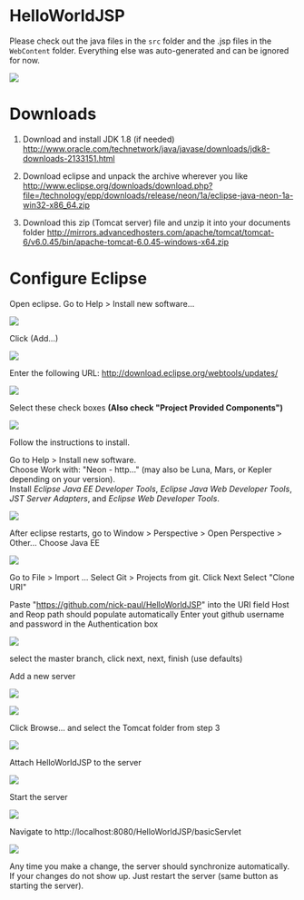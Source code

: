 # HelloWorldJSP

Please check out the java files in the `src` folder and the .jsp files in the `WebContent` folder. Everything else was auto-generated and can be ignored for now.

![](https://joeyjavas.files.wordpress.com/2010/05/mvc-process.png)

# Downloads

1. Download and install JDK 1.8 (if needed) http://www.oracle.com/technetwork/java/javase/downloads/jdk8-downloads-2133151.html

2. Download eclipse and unpack the archive wherever you like  http://www.eclipse.org/downloads/download.php?file=/technology/epp/downloads/release/neon/1a/eclipse-java-neon-1a-win32-x86_64.zip

3. Download this zip (Tomcat server) file and unzip it into your documents folder http://mirrors.advancedhosters.com/apache/tomcat/tomcat-6/v6.0.45/bin/apache-tomcat-6.0.45-windows-x64.zip

# Configure Eclipse

Open eclipse. Go to Help > Install new software...

![](readme_imgs/pic1.jpg)

Click (Add...)

![](readme_imgs/pic2.jpg)

Enter the following URL: http://download.eclipse.org/webtools/updates/

![](readme_imgs/pic3.jpg)

Select these check boxes **(Also check "Project Provided Components")**

![](readme_imgs/pic4.jpg)

Follow the instructions to install.

Go to Help > Install new software.  
Choose Work with: "Neon - http..." (may also be Luna, Mars, or Kepler depending on your version).  
Install *Eclipse Java EE Developer Tools*, *Eclipse Java Web Developer Tools*, *JST Server Adapters*, and *Eclipse Web Developer Tools*.

![](readme_imgs/pic5.jpg)

After eclipse restarts, go to Window > Perspective > Open Perspective > Other...
Choose Java EE

![](readme_imgs/pic6.jpg)

Go to File > Import ...
Select Git > Projects from git. Click Next
Select "Clone URI"

Paste "https://github.com/nick-paul/HelloWorldJSP" into the URI field
Host and Reop path should populate automatically
Enter yout github username and password in the Authentication box

![](readme_imgs/pic7.jpg)

select the master branch, click next, next, finish (use defaults)


Add a new server

![](readme_imgs/pic10.jpg)

![](readme_imgs/pic8.jpg)

Click Browse... and select the Tomcat folder from step 3

![](readme_imgs/pic9.jpg)


Attach HelloWorldJSP to the server

![](readme_imgs/pic12.jpg)


Start the server

![](readme_imgs/pic11.jpg)


Navigate to http://localhost:8080/HelloWorldJSP/basicServlet

![](readme_imgs/pic13.jpg)

Any time you make a change, the server should synchronize automatically. If your changes do not show up. Just restart the server (same button as starting the server).
